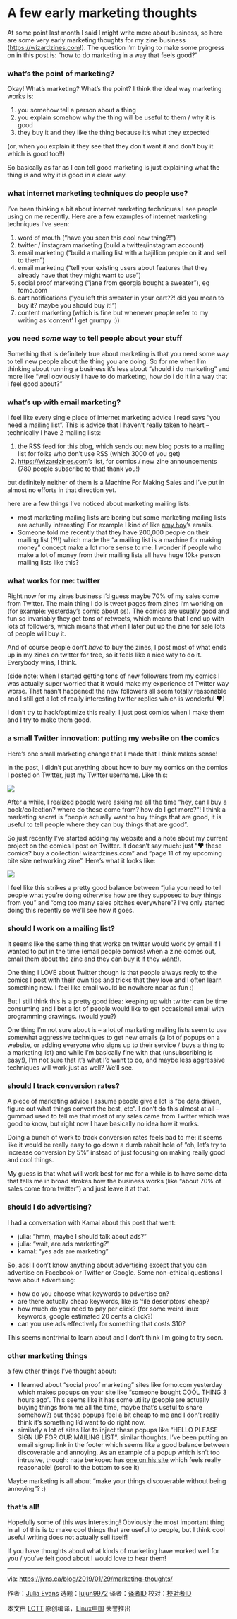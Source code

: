 [#]: collector: (lujun9972)
[#]: translator: ( )
[#]: reviewer: ( )
[#]: publisher: ( )
[#]: url: ( )
[#]: subject: (A few early marketing thoughts)
[#]: via: (https://jvns.ca/blog/2019/01/29/marketing-thoughts/)
[#]: author: (Julia Evans https://jvns.ca/)

A few early marketing thoughts
======

At some point last month I said I might write more about business, so here are some very early marketing thoughts for my zine business (<https://wizardzines.com>!). The question I’m trying to make some progress on in this post is: “how to do marketing in a way that feels good?”

### what’s the point of marketing?

Okay! What’s marketing? What’s the point? I think the ideal way marketing works is:

  1. you somehow tell a person about a thing
  2. you explain somehow why the thing will be useful to them / why it is good
  3. they buy it and they like the thing because it’s what they expected



(or, when you explain it they see that they don’t want it and don’t buy it which is good too!!)

So basically as far as I can tell good marketing is just explaining what the thing is and why it is good in a clear way.

### what internet marketing techniques do people use?

I’ve been thinking a bit about internet marketing techniques I see people using on me recently. Here are a few examples of internet marketing techniques I’ve seen:

  1. word of mouth (“have you seen this cool new thing?!”)
  2. twitter / instagram marketing (build a twitter/instagram account)
  3. email marketing (“build a mailing list with a bajillion people on it and sell to them”)
  4. email marketing (“tell your existing users about features that they already have that they might want to use”)
  5. social proof marketing (“jane from georgia bought a sweater”), eg fomo.com
  6. cart notifications (“you left this sweater in your cart??! did you mean to buy it? maybe you should buy it!“)
  7. content marketing (which is fine but whenever people refer to my writing as ‘content’ I get grumpy :))



### you need _some_ way to tell people about your stuff

Something that is definitely true about marketing is that you need some way to tell new people about the thing you are doing. So for me when I’m thinking about running a business it’s less about “should i do marketing” and more like “well obviously i have to do marketing, how do i do it in a way that i feel good about?”

### what’s up with email marketing?

I feel like every single piece of internet marketing advice I read says “you need a mailing list”. This is advice that I haven’t really taken to heart – technically I have 2 mailing lists:

  1. the RSS feed for this blog, which sends out new blog posts to a mailing list for folks who don’t use RSS (which 3000 of you get)
  2. <https://wizardzines.com>’s list, for comics / new zine announcements (780 people subscribe to that! thank you!)



but definitely neither of them is a Machine For Making Sales and I’ve put in almost no efforts in that direction yet.

here are a few things I’ve noticed about marketing mailing lists:

  * most marketing mailing lists are boring but some marketing mailing lists are actually interesting! For example I kind of like [amy hoy][1]’s emails.
  * Someone told me recently that they have 200,000 people on their mailing list (?!!) which made the “a mailing list is a machine for making money” concept make a lot more sense to me. I wonder if people who make a lot of money from their mailing lists all have huge 10k+ person mailing lists like this?



### what works for me: twitter

Right now for my zines business I’d guess maybe 70% of my sales come from Twitter. The main thing I do is tweet pages from zines I’m working on (for example: yesterday’s [comic about ss][2]). The comics are usually good and fun so invariably they get tons of retweets, which means that I end up with lots of followers, which means that when I later put up the zine for sale lots of people will buy it.

And of course people don’t _have_ to buy the zines, I post most of what ends up in my zines on twitter for free, so it feels like a nice way to do it. Everybody wins, I think.

(side note: when I started getting tons of new followers from my comics I was actually super worried that it would make my experience of Twitter way worse. That hasn’t happened! the new followers all seem totally reasonable and I still get a lot of really interesting twitter replies which is wonderful ❤)

I don’t try to hack/optimize this really: I just post comics when I make them and I try to make them good.

### a small Twitter innovation: putting my website on the comics

Here’s one small marketing change that I made that I think makes sense!

In the past, I didn’t put anything about how to buy my comics on the comics I posted on Twitter, just my Twitter username. Like this:

![][3]

After a while, I realized people were asking me all the time “hey, can I buy a book/collection? where do these come from? how do I get more?“! I think a marketing secret is “people actually want to buy things that are good, it is useful to tell people where they can buy things that are good”.

So just recently I’ve started adding my website and a note about my current project on the comics I post on Twitter. It doesn’t say much: just “❤ these comics? buy a collection! wizardzines.com” and “page 11 of my upcoming bite size networking zine”. Here’s what it looks like:

![][4]

I feel like this strikes a pretty good balance between “julia you need to tell people what you’re doing otherwise how are they supposed to buy things from you” and “omg too many sales pitches everywhere”? I’ve only started doing this recently so we’ll see how it goes.

### should I work on a mailing list?

It seems like the same thing that works on twitter would work by email if I wanted to put in the time (email people comics! when a zine comes out, email them about the zine and they can buy it if they want!).

One thing I LOVE about Twitter though is that people always reply to the comics I post with their own tips and tricks that they love and I often learn something new. I feel like email would be nowhere near as fun :)

But I still think this is a pretty good idea: keeping up with twitter can be time consuming and I bet a lot of people would like to get occasional email with programming drawings. (would you?)

One thing I’m not sure about is – a lot of marketing mailing lists seem to use somewhat aggressive techniques to get new emails (a lot of popups on a website, or adding everyone who signs up to their service / buys a thing to a marketing list) and while I’m basically fine with that (unsubscribing is easy!), I’m not sure that it’s what I’d want to do, and maybe less aggressive techniques will work just as well? We’ll see.

### should I track conversion rates?

A piece of marketing advice I assume people give a lot is “be data driven, figure out what things convert the best, etc”. I don’t do this almost at all – gumroad used to tell me that most of my sales came from Twitter which was good to know, but right now I have basically no idea how it works.

Doing a bunch of work to track conversion rates feels bad to me: it seems like it would be really easy to go down a dumb rabbit hole of “oh, let’s try to increase conversion by 5%” instead of just focusing on making really good and cool things.

My guess is that what will work best for me for a while is to have some data that tells me in broad strokes how the business works (like “about 70% of sales come from twitter”) and just leave it at that.

### should I do advertising?

I had a conversation with Kamal about this post that went:

  * julia: “hmm, maybe I should talk about ads?”
  * julia: “wait, are ads marketing?”
  * kamal: “yes ads are marketing”



So, ads! I don’t know anything about advertising except that you can advertise on Facebook or Twitter or Google. Some non-ethical questions I have about advertising:

  * how do you choose what keywords to advertise on?
  * are there actually cheap keywords, like is ‘file descriptors’ cheap?
  * how much do you need to pay per click? (for some weird linux keywords, google estimated 20 cents a click?)
  * can you use ads effectively for something that costs $10?



This seems nontrivial to learn about and I don’t think I’m going to try soon.

### other marketing things

a few other things I’ve thought about:

  * I learned about “social proof marketing” sites like fomo.com yesterday which makes popups on your site like “someone bought COOL THING 3 hours ago”. This seems like it has some utility (people are actually buying things from me all the time, maybe that’s useful to share somehow?) but those popups feel a bit cheap to me and I don’t really think it’s something I’d want to do right now.
  * similarly a lot of sites like to inject these popups like “HELLO PLEASE SIGN UP FOR OUR MAILING LIST”. similar thoughts. I’ve been putting an email signup link in the footer which seems like a good balance between discoverable and annoying. As an example of a popup which isn’t too intrusive, though: nate berkopec has [one on his site][5] which feels really reasonable! (scroll to the bottom to see it)



Maybe marketing is all about “make your things discoverable without being annoying”? :)

### that’s all!

Hopefully some of this was interesting! Obviously the most important thing in all of this is to make cool things that are useful to people, but I think cool useful writing does not actually sell itself!

If you have thoughts about what kinds of marketing have worked well for you / you’ve felt good about I would love to hear them!

--------------------------------------------------------------------------------

via: https://jvns.ca/blog/2019/01/29/marketing-thoughts/

作者：[Julia Evans][a]
选题：[lujun9972][b]
译者：[译者ID](https://github.com/译者ID)
校对：[校对者ID](https://github.com/校对者ID)

本文由 [LCTT](https://github.com/LCTT/TranslateProject) 原创编译，[Linux中国](https://linux.cn/) 荣誉推出

[a]: https://jvns.ca/
[b]: https://github.com/lujun9972
[1]: https://stackingthebricks.com/
[2]: https://twitter.com/b0rk/status/1090058524137345025
[3]: https://jvns.ca/images/kill.jpeg
[4]: https://jvns.ca/images/ss.jpeg
[5]: https://www.speedshop.co/2019/01/10/three-activerecord-mistakes.html
